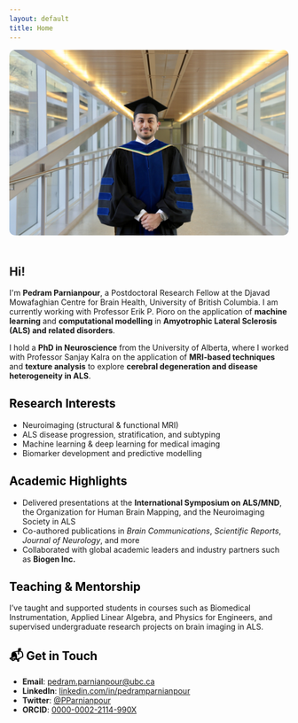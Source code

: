 ```yaml
---
layout: default
title: Home
---
```


<img src="/assets/pedram.jpg" alt="Pedram Parnianpour" style="width: 100%; max-height: 400px; object-fit: cover; border-radius: 10px; margin-bottom: 20px;">

  
## Hi!

I'm **Pedram Parnianpour**, a Postdoctoral Research Fellow at the Djavad Mowafaghian Centre for Brain Health, University of British Columbia. I am currently working with Professor Erik P. Pioro on the application of **machine learning** and **computational modelling** in **Amyotrophic Lateral Sclerosis (ALS) and related disorders**.

I hold a **PhD in Neuroscience** from the University of Alberta, where I worked with Professor Sanjay Kalra on the application of **MRI-based techniques** and **texture analysis** to explore **cerebral degeneration and disease heterogeneity in ALS**.


## <span style="color: black;">Research Interests</span>

- Neuroimaging (structural & functional MRI)
- ALS disease progression, stratification, and subtyping
- Machine learning & deep learning for medical imaging
- Biomarker development and predictive modelling


## <span style="color: black;">Academic Highlights</span>

- Delivered presentations at the **International Symposium on ALS/MND**, the Organization for Human Brain Mapping, and the Neuroimaging Society in ALS
- Co-authored publications in *Brain Communications*, *Scientific Reports*, *Journal of Neurology*, and more
- Collaborated with global academic leaders and industry partners such as **Biogen Inc.**


## <span style="color: black;">Teaching & Mentorship</span>

I’ve taught and supported students in courses such as Biomedical Instrumentation, Applied Linear Algebra, and Physics for Engineers, and supervised undergraduate research projects on brain imaging in ALS.


## <span style="color: black;">📬 Get in Touch</span>

- **Email**: [pedram.parnianpour@ubc.ca](mailto:pedram.parnianpour@ubc.ca)  
- **LinkedIn**: [linkedin.com/in/pedramparnianpour](https://www.linkedin.com/in/pedramparnianpour)  
- **Twitter**: [@PParnianpour](https://twitter.com/PParnianpour)  
- **ORCID**: [0000-0002-2114-990X](https://orcid.org/0000-0002-2114-990X)
